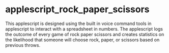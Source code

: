 # applescript_rock_paper_scissors

This applescript is designed using the built in voice command tools in applescript to interact with a spreadsheet in numbers.
The applescript logs the outcome of every game of rock paper scissors and creates statistics on the likelihood that someone
will choose rock, paper, or scissors based on previous throws.

